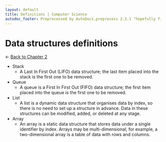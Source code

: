 ```yaml
---
layout: default
title: Definitions | Computer Science
autodoc_footer: Preprocessed by AutoDocs.preprocess 2.3.1 "hopefully fix indexes" ⓒ Starwort, 2020
---
```


# Data structures definitions

← [Back to Chapter 2](./index.html)

- Stack
  - A Last In First Out (LIFO) data structure; the last item placed into the stack is the first one to be removed.
- Queue
  - A queue is a First In First Out (FIFO) data structure; the first item placed into the queue is the first one to be removed.
- List
  - A list is a dynamic data structure that organises data by index, so there is no need to set up a structure in advance. Data in these structures can be modified, added, or deleted at any stage.
- Array
  - An array is a static data structure that stores data under a single identifier by index. Arrays may be multi-dimensional, for example, a two-dimensional array is a table of data with rows and columns.
